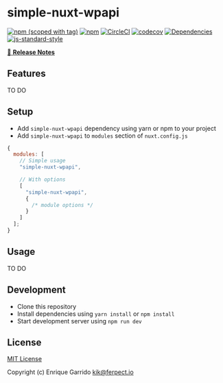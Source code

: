 # simple-nuxt-wpapi

[![npm (scoped with tag)](https://img.shields.io/npm/v/simple-nuxt-wpapi/latest.svg?style=flat-square)](https://npmjs.com/package/simple-nuxt-wpapi)
[![npm](https://img.shields.io/npm/dt/simple-nuxt-wpapi.svg?style=flat-square)](https://npmjs.com/package/simple-nuxt-wpapi)
[![CircleCI](https://circleci.com/gh/qopqopqop/simple-nuxt-wpapi.svg?style=svg)](https://circleci.com/gh/qopqopqop/simple-nuxt-wpapi)
[![codecov](https://codecov.io/gh/qopqopqop/simple-nuxt-wpapi/branch/master/graph/badge.svg)](https://codecov.io/gh/qopqopqop/simple-nuxt-wpapi)
[![Dependencies](https://david-dm.org/qopqopqop/simple-nuxt-wpapi.svg)](https://david-dm.org/qopqopqop/simple-nuxt-wpapi.svg)
[![js-standard-style](https://img.shields.io/badge/code_style-standard-brightgreen.svg?style=flat-square)](http://standardjs.com)

>

[📖 **Release Notes**](./CHANGELOG.md)

## Features

TO DO

## Setup

- Add `simple-nuxt-wpapi` dependency using yarn or npm to your project
- Add `simple-nuxt-wpapi` to `modules` section of `nuxt.config.js`

```js
{
  modules: [
    // Simple usage
    "simple-nuxt-wpapi",

    // With options
    [
      "simple-nuxt-wpapi",
      {
        /* module options */
      }
    ]
  ];
}
```

## Usage

TO DO

## Development

- Clone this repository
- Install dependencies using `yarn install` or `npm install`
- Start development server using `npm run dev`

## License

[MIT License](./LICENSE)

Copyright (c) Enrique Garrido <kik@ferpect.io>
